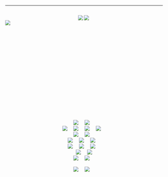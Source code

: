 <br />
<hr />
<br />
<div style="display: flex;align-items: center;justify-content: center;">
<img align="left" src="https://github-readme-stats.vercel.app/api?username=ceosss&hide=contribs,prs&count_private=true&show_icons=true&theme=merko&title_color=00feca&text_color=a5d8f3&icon_color=00feca&hide_border=true" />

 <img align="left" src="https://github-readme-stats.vercel.app/api/top-langs/?username=ceosss&show_icons=true&theme=merko&title_color=00feca&text_color=a5d8f3&icon_color=00feca&hide_border=true" />
 
 </div>
 <div>
 <img align="left" src="https://github-readme-stats.vercel.app/api/pin/?username=ceosss&repo=news-app&show_icons=true&theme=merko&title_color=00feca&text_color=a5d8f3&icon_color=00feca&hide_border=true" />
</div>
<br />
<br />
<br />
<br />
<br />
<br />
<br />
<br />
<br />
<br />
<br />
<br />
<br />
<br />
<br />
<br />
<br />
<br />
<div>
 <p align="center">
  <img src="https://img.shields.io/badge/C++-LANGUAGE-blue.svg?style=for-the-badge&logo=cpp" />&nbsp;&nbsp;&nbsp;&nbsp;
  <img src="https://img.shields.io/badge/-DATA%20STRUCTURES%20AND%20ALGORITHM-black?logo=puppet&logoColor=white&style=for-the-badge" />&nbsp;&nbsp;&nbsp;&nbsp; 
  <br/>
  <img src="https://img.shields.io/badge/-HTML5-E34F26?style=for-the-badge&logo=html5&logoColor=white" />&nbsp;&nbsp;&nbsp;&nbsp;
  <img src="https://img.shields.io/badge/-CSS3-1572B6?style=for-the-badge&logo=css3" />&nbsp;&nbsp;&nbsp;&nbsp;
  <img src="https://img.shields.io/badge/-SASS-black?logo=sass&logoColor=white&style=for-the-badge" />&nbsp;&nbsp;&nbsp;&nbsp;
  <img src="https://img.shields.io/badge/-JavaScript-black?style=for-the-badge&logo=javascript" />&nbsp;&nbsp;&nbsp;&nbsp;
  <br/>
  <img src="https://img.shields.io/badge/-Nodejs-black?style=for-the-badge&logo=Node.js" />&nbsp;&nbsp;&nbsp;&nbsp;
  <img src="https://img.shields.io/badge/EXPRESS%20JS-FRAMEWORK-blue.svg?style=for-the-badge&logo=express" />&nbsp;&nbsp;&nbsp;&nbsp;
  <br/>
  <img src="https://img.shields.io/badge/-React-black?style=for-the-badge&logo=react" />&nbsp;&nbsp;&nbsp;&nbsp;
  <img src="https://img.shields.io/badge/-REDUX-black?logo=redux&logoColor=white&style=for-the-badge" />&nbsp;&nbsp;&nbsp;&nbsp;
  <img src="https://img.shields.io/badge/-Gatsby-black?logo=gatsby&logoColor=white&style=for-the-badge" />&nbsp;&nbsp;&nbsp;&nbsp;
  <br/>
  <img src="https://img.shields.io/badge/-FIREBASE-black?logo=firebase&logoColor=white&style=for-the-badge" />&nbsp;&nbsp;&nbsp;&nbsp;
  <img src="https://img.shields.io/badge/-MongoDB-black?style=for-the-badge&logo=mongodb" />&nbsp;&nbsp;&nbsp;&nbsp;
  <img src="https://img.shields.io/badge/-mySQL-black?logo=sqlite&logoColor=white&style=for-the-badge" />&nbsp;&nbsp;&nbsp;&nbsp;
  <br/>
  <img src="https://img.shields.io/badge/-Git-black?style=for-the-badge&logo=git" />&nbsp;&nbsp;&nbsp;&nbsp;
  <img src="https://img.shields.io/badge/-GitHub-181717?style=for-the-badge&logo=github" />
  <br/>  
  <img src="https://img.shields.io/badge/-Heroku-black?logo=heroku&logoColor=white&style=for-the-badge" />&nbsp;&nbsp;&nbsp;&nbsp;
  <img src="https://img.shields.io/badge/-Vercel-black?logo=vercel&logoColor=white&style=for-the-badge" />&nbsp;&nbsp;&nbsp;&nbsp;
 <br/>

  <br/>
  <img src="https://img.shields.io/badge/OS-Ubuntu%2020.04%20LTS-informational?style=for-the-badge&logo=ubuntu&logoColor=white" />&nbsp;&nbsp;&nbsp;&nbsp;
  <img src="https://img.shields.io/badge/Editor-VSCode-blue?style=for-the-badge&logo=visual-studio-code&logoColor=white" />&nbsp;&nbsp;&nbsp;&nbsp;
  <br/>
  <br/>
</p>
</div>
